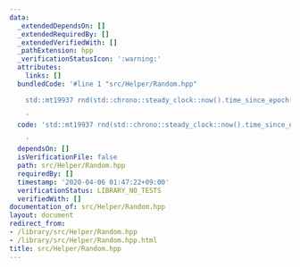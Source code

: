 ```yaml
---
data:
  _extendedDependsOn: []
  _extendedRequiredBy: []
  _extendedVerifiedWith: []
  _pathExtension: hpp
  _verificationStatusIcon: ':warning:'
  attributes:
    links: []
  bundledCode: '#line 1 "src/Helper/Random.hpp"

    std::mt19937 rnd(std::chrono::steady_clock::now().time_since_epoch().count());

    '
  code: 'std::mt19937 rnd(std::chrono::steady_clock::now().time_since_epoch().count());

    '
  dependsOn: []
  isVerificationFile: false
  path: src/Helper/Random.hpp
  requiredBy: []
  timestamp: '2020-04-06 01:47:22+09:00'
  verificationStatus: LIBRARY_NO_TESTS
  verifiedWith: []
documentation_of: src/Helper/Random.hpp
layout: document
redirect_from:
- /library/src/Helper/Random.hpp
- /library/src/Helper/Random.hpp.html
title: src/Helper/Random.hpp
---
```

